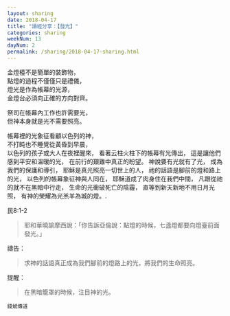 ```yaml
---
layout: sharing
date: 2018-04-17
title: "讀經分享：【發光】"
categories: sharing
weekNum: 13
dayNum: 2
permalink: /sharing/2018-04-17-sharing.html
---
```


金燈檯不是簡單的裝飾物，  
點燈的過程不僅僅只是禮儀，  
燈光是作為帳幕的光源，  
金燈台必須向正確的方向對齊。  

祭司在帳幕內工作也許需要光，  
但神本身就是光不需要照亮。  

帳幕裡的光象征看顧以色列的神，  
不打盹也不睡覺從黃昏到早晨，  
以色列的孩子或大人在夜裡醒來，
看著云柱火柱下的帳幕有光傳出，
這是讓他們感到平安和溫暖的光，
在前行的艱難中真正的盼望。
神說要有光就有了光，
成為我們的保護和導引，
耶穌是真光照亮一切世上的人，
祂的話語是腳前的燈和路上的光，
以色列的帳幕象征神與人同在，
耶穌道成了肉身住在我們中間，
凡跟從祂的就不在黑暗中行走，
生命的光衝破死亡的陰霾，
直等到新天新地不用日月光照，
有神的榮耀為光羔羊為城的燈。. 

民8:1-2 
>耶和華曉諭摩西說：「你告訴亞倫說：點燈的時候，七盞燈都要向燈臺前面發光。」

禱告：
>求神的話語真正成為我們腳前的燈路上的光，將我們的生命照亮。

提醒：
>在黑暗籠罩的時候，注目神的光。

`錢斌傳道`
